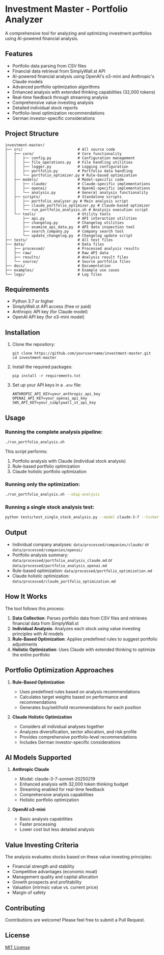 # Investment Master - Portfolio Analyzer

A comprehensive tool for analyzing and optimizing investment portfolios using AI-powered financial analysis.

## Features

- Portfolio data parsing from CSV files
- Financial data retrieval from SimplyWall.st API
- AI-powered financial analysis using OpenAI's o3-mini and Anthropic's Claude models
- Advanced portfolio optimization algorithms
- Enhanced analysis with extended thinking capabilities (32,000 tokens)
- Real-time feedback through streaming analysis
- Comprehensive value investing analysis
- Detailed individual stock reports
- Portfolio-level optimization recommendations
- German investor-specific considerations

## Project Structure

```
investment-master/
├── src/                         # All source code
│   ├── core/                    # Core functionality
│   │   ├── config.py            # Configuration management
│   │   ├── file_operations.py   # File handling utilities
│   │   ├── logger.py            # Logging configuration
│   │   ├── portfolio.py         # Portfolio data handling
│   │   └── portfolio_optimizer.py # Rule-based optimization
│   ├── models/                  # Model-specific code
│   │   ├── claude/              # Claude-specific implementations
│   │   ├── openai/              # OpenAI-specific implementations
│   │   └── analysis.py          # General analysis functionality
│   ├── scripts/                 # Standalone scripts
│   │   ├── portfolio_analyzer.py # Main analysis script
│   │   ├── claude_portfolio_optimizer.py # Claude-based optimizer
│   │   └── run_portfolio_analysis.sh # Analysis execution script
│   └── tools/                   # Utility tools
│       ├── api.py               # API interaction utilities
│       ├── changelog.py         # Changelog utilities
│       ├── examine_api_data.py  # API data inspection tool
│       ├── search_company.py    # Company search tool
│       └── update_changelog.py  # Changelog update script
├── tests/                       # All test files
├── data/                        # Data files
│   ├── processed/               # Processed analysis results
│   ├── raw/                     # Raw API data
│   ├── results/                 # Analysis result files
│   └── source/                  # Source portfolio files
├── docs/                        # Documentation
├── examples/                    # Example use cases
└── logs/                        # Log files
```

## Requirements

- Python 3.7 or higher
- SimplyWall.st API access (free or paid)
- Anthropic API key (for Claude model)
- OpenAI API key (for o3-mini model)

## Installation

1. Clone the repository:
   ```
   git clone https://github.com/yourusername/investment-master.git
   cd investment-master
   ```

2. Install the required packages:
   ```
   pip install -r requirements.txt
   ```

3. Set up your API keys in a `.env` file:
   ```
   ANTHROPIC_API_KEY=your_anthropic_api_key
   OPENAI_API_KEY=your_openai_api_key
   SWS_API_KEY=your_simplywall_st_api_key
   ```

## Usage

### Running the complete analysis pipeline:

```bash
./run_portfolio_analysis.sh
```

This script performs:
1. Portfolio analysis with Claude (individual stock analysis)
2. Rule-based portfolio optimization
3. Claude holistic portfolio optimization

### Running only the optimization:

```bash
./run_portfolio_analysis.sh --skip-analysis
```

### Running a single stock analysis test:

```bash
python tests/test_single_stock_analysis.py --model claude-3-7 --ticker MSFT --company "Microsoft Corporation"
```

## Output

- Individual company analyses: `data/processed/companies/claude/` or `data/processed/companies/openai/`
- Portfolio analysis summary: `data/processed/portfolio_analysis_claude.md` or `data/processed/portfolio_analysis_openai.md`
- Rule-based optimization: `data/processed/portfolio_optimization.md`
- Claude holistic optimization: `data/processed/claude_portfolio_optimization.md`

## How It Works

The tool follows this process:
1. **Data Collection**: Parses portfolio data from CSV files and retrieves financial data from SimplyWall.st
2. **Individual Analysis**: Analyzes each stock using value investing principles with AI models
3. **Rule-Based Optimization**: Applies predefined rules to suggest portfolio adjustments
4. **Holistic Optimization**: Uses Claude with extended thinking to optimize the entire portfolio

## Portfolio Optimization Approaches

1. **Rule-Based Optimization**
   - Uses predefined rules based on analysis recommendations
   - Calculates target weights based on performance and recommendations
   - Generates buy/sell/hold recommendations for each position

2. **Claude Holistic Optimization**
   - Considers all individual analyses together
   - Analyzes diversification, sector allocation, and risk profile
   - Provides comprehensive portfolio-level recommendations
   - Includes German investor-specific considerations

## AI Models Supported

1. **Anthropic Claude**
   - Model: claude-3-7-sonnet-20250219
   - Enhanced analysis with 32,000 token thinking budget
   - Streaming enabled for real-time feedback
   - Comprehensive analysis capabilities
   - Holistic portfolio optimization

2. **OpenAI o3-mini**
   - Basic analysis capabilities
   - Faster processing
   - Lower cost but less detailed analysis

## Value Investing Criteria

The analysis evaluates stocks based on these value investing principles:
- Financial strength and stability
- Competitive advantages (economic moat)
- Management quality and capital allocation
- Growth prospects and profitability
- Valuation (intrinsic value vs. current price)
- Margin of safety

## Contributing

Contributions are welcome! Please feel free to submit a Pull Request.

## License

[MIT License](LICENSE) 